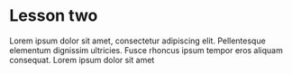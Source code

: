 # Lesson two
Lorem ipsum dolor sit amet, consectetur adipiscing elit. Pellentesque elementum dignissim ultricies. Fusce rhoncus ipsum tempor eros aliquam consequat. Lorem ipsum dolor sit amet

